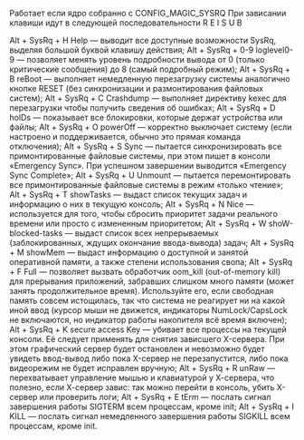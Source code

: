 Работает если ядро собранно с CONFIG_MAGIC_SYSRQ
При зависании клавиши идут в следующей последовательности R E I S U B

Alt + SysRq + H	Help — выводит все доступные возможности SysRq, выделяя большой буквой клавишу действия; 
Alt + SysRq + 0-9	loglevel0-9 — позволяет менять уровень подробности вывода от 0 (только критические сообщения) до 8 (самый подробный режим); 
Alt + SysRq + B	reBoot — выполняет немедленную перезагрузку системы аналогично кнопке RESET (без синхронизации и размонтирования файловых систем); 
Alt + SysRq + C	Crashdump — выполняет директиву kexec для перезагрузки чтобы получить сведения об ошибках; 
Alt + SysRq + D	holDs — показывает все блокировки, которые держат устройства или файлы; 
Alt + SysRq + O	powerOff — корректно выключает систему (если настроено и поддерживается, обычно это прямая команда отключения); 
Alt + SysRq + S	Sync — пытается синхронизировать все примонтированные файловые системы, при этом пишет в консоли «Emergency Sync». При успешном завершении выводится «Emergency Sync Complete»; 
Alt + SysRq + U	Unmount — пытается перемонтировать все примонтированные файловые системы в режим «только чтение»; 
Alt + SysRq + T	showTasks — выдаст список текущих задач и информацию о них в текущую консоль; 
Alt + SysRq + N	Nice — используется для того, чтобы сбросить приоритет задачи реального времени или просто с измененным приоритетом; 
Alt + SysRq + W	shoW-blocked-tasks — выдаст список всех непрерываемых (заблокированных, ждущих окончание ввода-вывода) задач; 
Alt + SysRq + M	showMem — выдаст информацию о доступной и занятой оперативной памяти, а также степени использования свопа; 
Alt + SysRq + F	Full — позволяет вызвать обработчик oom_kill (out-of-memory kill) для прерывания приложений, забравших слишком много памяти (может занять продолжительное время). Используйте его, если свободная память совсем истощилась, так что система не реагирует ни на какой иной ввод (курсор мыши не движется, индикаторы NumLock/CapsLock не включаются, но индикатор работы накопителя всё время включен); 
Alt + SysRq + K	secure access Key — убивает все процессы на текущей консоли. Её следует применять для снятия зависшего X-сервера. При этом графический сервер будет остановлен и невозможно будет увидеть ввод-вывод либо пока X-сервер не перезапустится, либо пока видеорежим не будет исправлен вручную; 
Alt + SysRq + R	unRaw — перехватывает управление мышью и клавиатурой у Х-сервера, что полезно, если Х-сервер завис: так можно перейти в консоль, убить Х-сервер или проверить логи; 
Alt + SysRq + E	tErm — послать сигнал завершения работы SIGTERM всем процессам, кроме init; 
Alt + SysRq + I	KILL — послать сигнал немедленного завершения работы SIGKILL всем процессам, кроме init. 
